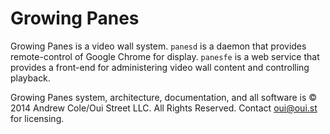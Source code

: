 Growing Panes
============

Growing Panes is a video wall system. `panesd` is a daemon that provides remote-control of Google Chrome for display. `panesfe` is a web service that provides a front-end for administering video wall content and controlling playback.

Growing Panes system, architecture, documentation, and all software is © 2014 Andrew Cole/Oui Street LLC. All Rights Reserved. Contact oui@oui.st for licensing.
